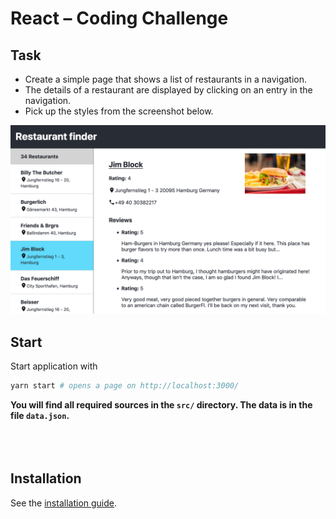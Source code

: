 # React – Coding Challenge

## Task
* Create a simple page that shows a list of restaurants in a navigation.
* The details of a restaurant are displayed by clicking on an entry in the navigation.
* Pick up the styles from the screenshot below.

<img src="./screenshot.png" width="600px" />

## Start

Start application with
```sh
yarn start # opens a page on http://localhost:3000/
```

**You will find all required sources in the `src/` directory. The data is in the file `data.json`.**
<br>
<br>
<br>
<br>

## Installation

See the [installation guide](installation.md).
